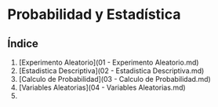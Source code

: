 # Probabilidad y Estadística

## Índice

1. [Experimento Aleatorio](01 - Experimento Aleatorio.md)
2. [Estadistica Descriptiva](02 - Estadistica Descriptiva.md)
3. [Calculo de Probabilidad](03 - Calculo de Probabilidad.md)
4. [Variables Aleatorias](04 - Variables Aleatorias.md)
5. 

